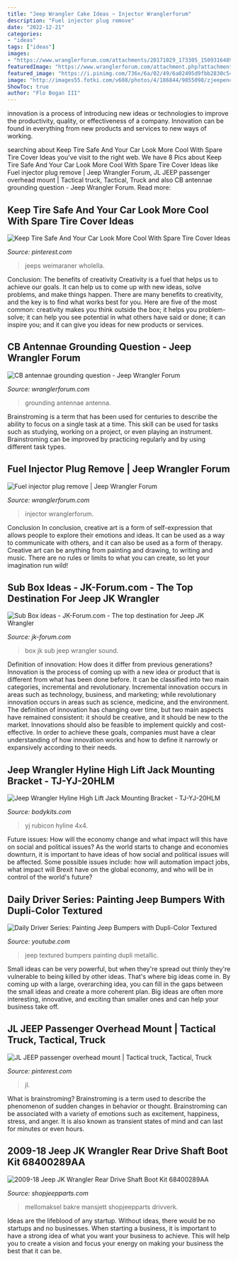 ```yaml
---
title: "Jeep Wrangler Cake Ideas ~ Injector Wranglerforum"
description: "Fuel injector plug remove"
date: "2022-12-21"
categories:
- "ideas"
tags: ["ideas"]
images:
- "https://www.wranglerforum.com/attachments/20171029_173305_1509316489697-jpg.3804034/"
featuredImage: "https://www.wranglerforum.com/attachment.php?attachmentid=3973465&amp;stc=1&amp;thumb=1&amp;d=1521826604"
featured_image: "https://i.pinimg.com/736x/6a/02/49/6a02495d9fbb2830c5468c7a57d9d850.jpg"
image: "http://images55.fotki.com/v608/photos/4/186844/9855098/zjeepenclosure04-vi.jpg"
ShowToc: true
author: "Flo Bogan III"
---
```



innovation is a process of introducing new ideas or technologies to improve the productivity, quality, or effectiveness of a company. Innovation can be found in everything from new products and services to new ways of working. 

	

		
searching about Keep Tire Safe And Your Car Look More Cool With Spare Tire Cover Ideas you've visit to the right web. We have 8 Pics about Keep Tire Safe And Your Car Look More Cool With Spare Tire Cover Ideas like Fuel injector plug remove | Jeep Wrangler Forum, JL JEEP passenger overhead mount | Tactical truck, Tactical, Truck and also CB antennae grounding question - Jeep Wrangler Forum. Read more:
		
    
## Keep Tire Safe And Your Car Look More Cool With Spare Tire Cover Ideas

<img loading=lazy src="https://i.pinimg.com/736x/6a/02/49/6a02495d9fbb2830c5468c7a57d9d850.jpg" onerror="this.onerror=null;this.src='https://tse2.mm.bing.net/th?id=OIP.31qNcf-d42uEo55u4YVXVgHaHa&amp;pid=15.1';" alt="Keep Tire Safe And Your Car Look More Cool With Spare Tire Cover Ideas">

_Source: pinterest.com_

>jeeps weimaraner wholella. 

	

Conclusion: The benefits of creativity
Creativity is a fuel that helps us to achieve our goals. It can help us to come up with new ideas, solve problems, and make things happen. There are many benefits to creativity, and the key is to find what works best for you. Here are five of the most common: creativity makes you think outside the box; it helps you problem-solve; it can help you see potential in what others have said or done; it can inspire you; and it can give you ideas for new products or services.

    
## CB Antennae Grounding Question - Jeep Wrangler Forum

<img loading=lazy src="https://www.wranglerforum.com/attachment.php?attachmentid=3973465&amp;stc=1&amp;thumb=1&amp;d=1521826604" onerror="this.onerror=null;this.src='https://tse2.mm.bing.net/th?id=OIP.w1W36A8NhNDmXPi_p9bluAHaJ3&amp;pid=15.1';" alt="CB antennae grounding question - Jeep Wrangler Forum">

_Source: wranglerforum.com_

>grounding antennae antenna. 

	

Brainstroming is a term that has been used for centuries to describe the ability to focus on a single task at a time. This skill can be used for tasks such as studying, working on a project, or even playing an instrument. Brainstroming can be improved by practicing regularly and by using different task types.

    
## Fuel Injector Plug Remove | Jeep Wrangler Forum

<img loading=lazy src="https://www.wranglerforum.com/attachments/20171029_173305_1509316489697-jpg.3804034/" onerror="this.onerror=null;this.src='https://tse1.mm.bing.net/th?id=OIP.J5TcvyjmDYedgcNcybNJoAHaFj&amp;pid=15.1';" alt="Fuel injector plug remove | Jeep Wrangler Forum">

_Source: wranglerforum.com_

>injector wranglerforum. 

	

Conclusion
In conclusion, creative art is a form of self-expression that allows people to explore their emotions and ideas. It can be used as a way to communicate with others, and it can also be used as a form of therapy. Creative art can be anything from painting and drawing, to writing and music. There are no rules or limits to what you can create, so let your imagination run wild!

    
## Sub Box Ideas - JK-Forum.com - The Top Destination For Jeep JK Wrangler

<img loading=lazy src="http://images55.fotki.com/v608/photos/4/186844/9855098/zjeepenclosure04-vi.jpg" onerror="this.onerror=null;this.src='https://tse1.mm.bing.net/th?id=OIP.eFGHCkZwhzq2bXE7lJNsAgHaJ4&amp;pid=15.1';" alt="Sub Box ideas - JK-Forum.com - The top destination for Jeep JK Wrangler">

_Source: jk-forum.com_

>box jk sub jeep wrangler sound. 

	

Definition of innovation: How does it differ from previous generations?
Innovation is the process of coming up with a new idea or product that is different from what has been done before. It can be classified into two main categories, incremental and revolutionary. Incremental innovation occurs in areas such as technology, business, and marketing; while revolutionary innovation occurs in areas such as science, medicine, and the environment. 
The definition of innovation has changing over time, but two main aspects have remained consistent: it should be creative, and it should be new to the market. Innovations should also be feasible to implement quickly and cost-effective. In order to achieve these goals, companies must have a clear understanding of how innovation works and how to define it narrowly or expansively according to their needs.

    
## Jeep Wrangler Hyline High Lift Jack Mounting Bracket - TJ-YJ-20HLM

<img loading=lazy src="https://www.bodykits.com/images/F145056455.jpg" onerror="this.onerror=null;this.src='https://tse2.mm.bing.net/th?id=OIP.hpwtUr4fKov0vpNqJqh8LgHaLE&amp;pid=15.1';" alt="Jeep Wrangler Hyline High Lift Jack Mounting Bracket - TJ-YJ-20HLM">

_Source: bodykits.com_

>yj rubicon hyline 4x4. 

	

Future issues: How will the economy change and what impact will this have on social and political issues?
As the world starts to change and economies downturn, it is important to have ideas of how social and political issues will be affected. Some possible issues include: how will automation impact jobs, what impact will Brexit have on the global economy, and who will be in control of the world's future?

    
## Daily Driver Series: Painting Jeep Bumpers With Dupli-Color Textured

<img loading=lazy src="https://i.ytimg.com/vi/_-UgO5E92i0/maxresdefault.jpg" onerror="this.onerror=null;this.src='https://tse4.mm.bing.net/th?id=OIP.z7ldaCkVqPWB8hY4uX2SwwHaEK&amp;pid=15.1';" alt="Daily Driver Series: Painting Jeep Bumpers with Dupli-Color Textured">

_Source: youtube.com_

>jeep textured bumpers painting dupli metallic. 

	

Small ideas can be very powerful, but when they're spread out thinly they're vulnerable to being killed by other ideas. That's where big ideas come in. By coming up with a large, overarching idea, you can fill in the gaps between the small ideas and create a more coherent plan. Big ideas are often more interesting, innovative, and exciting than smaller ones and can help your business take off.

    
## JL JEEP Passenger Overhead Mount | Tactical Truck, Tactical, Truck

<img loading=lazy src="https://i.pinimg.com/736x/a4/38/e5/a438e5e2f77fc324a03039fd8a488673.jpg" onerror="this.onerror=null;this.src='https://tse4.mm.bing.net/th?id=OIP.PhZX9ge1YhsE14BHBGqdVAHaJ3&amp;pid=15.1';" alt="JL JEEP passenger overhead mount | Tactical truck, Tactical, Truck">

_Source: pinterest.com_

>jl. 

	

What is brainstroming?
Brainstroming is a term used to describe the phenomenon of sudden changes in behavior or thought. Brainstroming can be associated with a variety of emotions such as excitement, happiness, stress, and anger. It is also known as transient states of mind and can last for minutes or even hours.

    
## 2009-18 Jeep JK Wrangler Rear Drive Shaft Boot Kit 68400289AA

<img loading=lazy src="https://www.shopjeepparts.com/images/68400289AA.jpg" onerror="this.onerror=null;this.src='https://tse2.mm.bing.net/th?id=OIP.ATSIfFnO7fTwrdeTQtE8rwHaHa&amp;pid=15.1';" alt="2009-18 Jeep JK Wrangler Rear Drive Shaft Boot Kit 68400289AA">

_Source: shopjeepparts.com_

>mellomaksel bakre mansjett shopjeepparts drivverk. 

	

Ideas are the lifeblood of any startup. Without ideas, there would be no startups and no businesses. When starting a business, it is important to have a strong idea of what you want your business to achieve. This will help you to create a vision and focus your energy on making your business the best that it can be.

